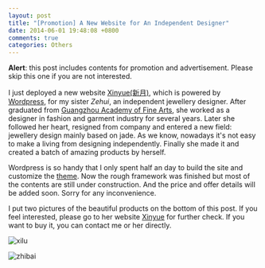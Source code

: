 ```yaml
---
layout: post
title: "[Promotion] A New Website for An Independent Designer"
date: 2014-06-01 19:48:08 +0800
comments: true
categories: Others
---
```


**Alert**: this post includes contents for promotion and advertisement. Please skip this one if you are not interested.

<!--more-->

I just deployed a new website [Xinyue(新月)](http://www.xinyue.in), which is powered by [Wordpress](http://wordpress.org/), for my sister *Zehui*, an independent jewellery designer. After graduated from [Guangzhou Academy of Fine Arts](http://www.gzarts.edu.cn), she worked as a designer in fashion and garment industry for several years. Later she followed her heart, resigned from company and entered a new field: jewellery design mainly based on jade. As we know, nowadays it's not easy to make a living from designing independently. Finally she made it and created a batch of amazing products by herself.

Wordpress is so handy that I only spent half an day to build the site and customize the [theme](http://www.dessign.net/simplephototheme/). Now the rough framework was finished but most of the contents are still under construction. And the price and offer details will be added soon. Sorry for any inconvenience.

I put two pictures of the beautiful products on the bottom of this post. If you feel interested, please go to her website [Xinyue](http://www.xinyue.in) for further check. If you want to buy it, you can contact me or her directly.

![xilu](https://dl.dropboxusercontent.com/u/6459697/blogimage/20140601_independent_designer_1.jpg)

![zhibai](https://dl.dropboxusercontent.com/u/6459697/blogimage/20140601_independent_designer_2.jpg)
